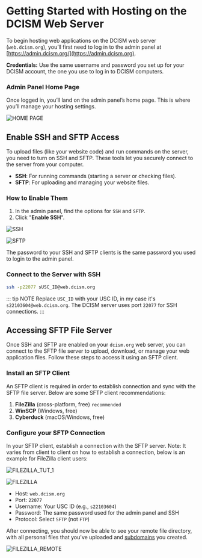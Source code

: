 # Getting Started with Hosting on the DCISM Web Server

To begin hosting web applications on the DCISM web server (`web.dcism.org`), you’ll first need to log in to the admin panel at [https://admin.dcism.org/](https://admin.dcism.org).

**Credentials:** Use the same username and password you set up for your DCISM account, the one you use to log in to DCISM computers.

### Admin Panel Home Page
Once logged in, you’ll land on the admin panel’s home page. This is where you’ll manage your hosting settings.

![HOME PAGE](/home.png)

## Enable SSH and SFTP Access
To upload files (like your website code) and run commands on the server, you need to turn on SSH and SFTP. These tools let you securely connect to the server from your computer.

- **SSH**: For running commands (starting a server or checking files).
- **SFTP**: For uploading and managing your website files.
  
### How to Enable Them
1. In the admin panel, find the options for `SSH` and `SFTP`.
2. Click "**Enable SSH**".


![SSH](/ssh.png)

![SFTP](/sftp.png)

The password to your SSH and SFTP clients is the same password you used to login to the admin panel.

### Connect to the Server with SSH
```bash
ssh -p22077 sUSC_ID@web.dcism.org
```
::: tip NOTE
Replace `USC_ID` with your USC ID, in my case it's `s22103604@web.dcism.org`. The DCISM server uses port ``22077`` for SSH connections.
:::

## Accessing SFTP File Server
Once SSH and SFTP are enabled on your `dcism.org` web server, you can connect to the SFTP file server to upload, download, or manage your web application files. Follow these steps to access it using an SFTP client.

### Install an SFTP Client
An SFTP client is required in order to establish connection and sync with the SFTP file server. Below are some SFTP client recommendations:
1. **FileZilla** (cross-platform, free) `recommended`
2. **WinSCP** (Windows, free)
3. **Cyberduck** (macOS/Windows, free)

### Configure your SFTP Connection
In your SFTP client, establish a connection with the SFTP server. Note: It varies from client to client on how to establish a connection, below is an example for FileZilla client users:

![FILEZILLA_TUT_1](/filezilla_tut_1.png)

![FILEZILLA](/filezilla.png)

- Host: `web.dcism.org`
- Port: `22077`
- Username: Your USC ID (e.g., `s22103604`)
- Password: The same password used for the admin panel and SSH
- Protocol: Select `SFTP` (not `FTP`)

After connecting, you should now be able to see your remote file directory, with all personal files that you've uploaded and [subdomains](/subdomains.md) you created.

![FILEZILLA_REMOTE](/filezilla_remote.png)